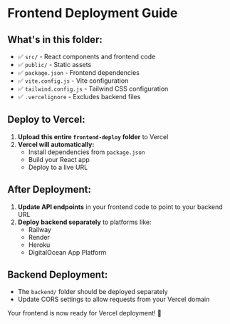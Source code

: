 # Frontend Deployment Guide

## What's in this folder:
- ✅ `src/` - React components and frontend code
- ✅ `public/` - Static assets
- ✅ `package.json` - Frontend dependencies
- ✅ `vite.config.js` - Vite configuration
- ✅ `tailwind.config.js` - Tailwind CSS configuration
- ✅ `.vercelignore` - Excludes backend files

## Deploy to Vercel:

1. **Upload this entire `frontend-deploy` folder** to Vercel
2. **Vercel will automatically:**
   - Install dependencies from `package.json`
   - Build your React app
   - Deploy to a live URL

## After Deployment:

1. **Update API endpoints** in your frontend code to point to your backend URL
2. **Deploy backend separately** to platforms like:
   - Railway
   - Render
   - Heroku
   - DigitalOcean App Platform

## Backend Deployment:
- The `backend/` folder should be deployed separately
- Update CORS settings to allow requests from your Vercel domain

Your frontend is now ready for Vercel deployment! 🚀

